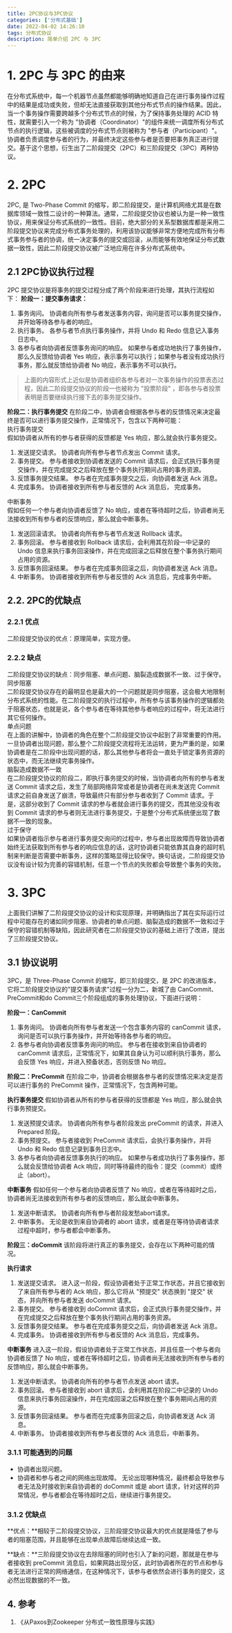 ```yaml
---
title: 2PC协议与3PC协议
categories: ['分布式基础']
date: 2022-04-02 14:26:10
tags: 分布式协议
description: 简单介绍 2PC 与 3PC 
---
```

# 1. 2PC 与 3PC 的由来
在分布式系统中，每一个机器节点虽然都能够明确地知道自己在进行事务操作过程中的结果是成功或失败，但却无法直接获取到其他分布式节点的操作结果。因此，当一个事务操作需要跨越多个分布式节点的时候，为了保持事务处理的 ACID 特性，就需要引入一个称为 "协调者（Coordinator）"的组件来统一调度所有分布式节点的执行逻辑，这些被调度的分布式节点则被称为 "参与者（Participant）"。协调者负责调度参与者的行为，并最终决定这些参与者是否要把事务真正进行提交。基于这个思想，衍生出了二阶段提交（2PC）和三阶段提交（3PC）两种协议。
# 2. 2PC
2PC, 是 Two-Phase Commit 的缩写，即二阶段提交，是计算机网络尤其是在数据库领域一致性二设计的一种算法。通常，二阶段提交协议也被认为是一种一致性协议，用来保证分布式系统的一致性。目前，绝大部分的关系型数据库都是采用二阶段提交协议来完成分布式事务处理的，利用该协议能够非常方便地完成所有分布式事务参与者的协调，统一决定事务的提交或回滚，从而能够有效地保证分布式数据一致性，因此二阶段提交协议被广泛地应用在许多分布式系统中。

## 2.1 2PC协议执行过程
2PC 提交协议是将事务的提交过程分成了两个阶段来进行处理，其执行流程如下：
**阶段一：提交事务请求：**
1. 事务询问。
协调者向所有参与者发送事务内容，询问是否可以事务提交操作，并开始等待各参与者的响应。
2. 执行事务。
各参与者节点执行事务操作，并将 Undo 和 Redo 信息记入事务日志中。
3. 各参与者向协调者反馈事务询问的响应。
如果参与者成功地执行了事务操作，那么久反馈给协调者 Yes 响应，表示事务可以执行；如果参与者没有成功执行事务，那么就反馈给协调者 No 响应，表示事务不可以执行。<br/>

> 上面的内容形式上近似是协调者组织各参与者对一次事务操作的投票表态过程，因此二阶段提交协议的阶段一也被称为 "投票阶段" ，即各参与者投票表明是否要继续执行接下去的事务提交操作。

**阶段二：执行事务提交**
在阶段二中，协调者会根据各参与者的反馈情况来决定最终是否可以进行事务提交操作，正常情况下，包含以下两种可能：<br/>
执行事务提交<br/>
假如协调者从所有的参与者获得的反馈都是 Yes 响应，那么就会执行事务提交。
1. 发送提交请求。
协调者向所有参与者节点发出 Commit 请求。
2. 事务提交。
参与者接收到协调者发送的 Commit 请求后，会正式执行事务提交操作，并在完成提交之后释放在整个事务执行期间占用的事务资源。
3. 反馈事务提交结果。
参与者在完成事务提交之后，向协调者发送 Ack 消息。
3. 完成事务。
协调者接收到所有参与者反馈的 Ack 消息后， 完成事务。<br/>

中断事务<br/>
假如任何一个参与者向协调者反馈了 No 响应，或者在等待超时之后，协调者尚无法接收到所有参与者的反馈响应，那么就会中断事务。
1. 发送回滚请求。
协调者向所有参与者节点发送 Rollback 请求。
2. 事务回滚。
参与者接收到 Rollback 请求后，会利用其在阶段一中记录的 Undo 信息来执行事务回滚操作，并在完成回滚之后释放在整个事务执行期间占用的资源。
3. 反馈事务回滚结果。
参与者在完成事务回滚之后，向协调者发送 Ack 消息。
4. 中断事务。
协调者接收到所有参与者反馈的 Ack 消息后，完成事务中断。

## 2.2. 2PC的优缺点
### 2.2.1 优点
二阶段提交协议的优点：原理简单，实现方便。
### 2.2.2 缺点
二阶段提交协议的缺点：同步阻塞、单点问题、脑裂造成数据不一致、过于保守。<br/>
同步阻塞<br/>
二阶段提交协议存在的最明显也是最大的一个问题就是同步阻塞，这会极大地限制分布式系统的性能。在二阶段提交的执行过程中，所有参与该事务操作的逻辑都处于阻塞状态，也就是说，各个参与者在等待其他参与者响应的过程中，将无法进行其它任何操作。<br/>
单点问题<br/>
在上面的讲解中，协调者的角色在整个二阶段提交协议中起到了非常重要的作用。一旦协调者出现问题，那么整个二阶段提交流程将无法运转，更为严重的是，如果协调者是在二阶段中出现问题的话，那么其他参与者将会一直处于锁定事务资源的状态中，而无法继续完事务操作。<br/>
脑裂造成数据不一致<br/>
在二阶段提交协议的阶段二，即执行事务提交的时候，当协调者向所有的参与者发送 Commit 请求之后，发生了局部网络异常或者是协调者在尚未发送完 Commit 请求之前自身发送了崩溃，导致最终只有部分参与者收到了 Commit 请求。于是，这部分收到了 Commit 请求的参与者就会进行事务的提交，而其他没没有收到 Commit 请求的参与者则无法进行事务提交，于是整个分布式系统便出现了数据不一致的现象。<br/>
过于保守<br/>
如果协调者指示参与者进行事务提交询问的过程中，参与者出现故障而导致协调者始终无法获取到所有参与者的响应信息的话，这时协调者只能依靠其自身的超时机制来判断是否需要中断事务，这样的策略显得比较保守。换句话说，二阶段提交协议没有设计较为完善的容错机制，任意一个节点的失败都会导致整个事务的失败。

# 3. 3PC
上面我们讲解了二阶段提交协议的设计和实现原理，并明确指出了其在实际运行过程中可能存在的诸如同步阻塞、协调者的单点问题、脑裂造成的数据不一致和过于保守的容错机制等缺陷，因此研究者在二阶段提交协议的基础上进行了改进，提出了三阶段提交协议。

## 3.1 协议说明
3PC，是 Three-Phase Commit 的缩写，即三阶段提交，是 2PC 的改进版本，它将二阶段提交协议的"提交事务请求"过程一分为二，新城了由 CanCommit、PreCommit和do Commit三个阶段组成的事务处理协议，下面进行说明：

**阶段一：CanCommit**
1. 事务询问。
协调者向所有参与者发送一个包含事务内容的 canCommit 请求，询问是否可以执行事务操作，并开始等待各参与者的响应。
2. 各参与者向协调者反馈事务询问的响应。
参与者在接收到来自协调者的 canCommit 请求后，正常情况下，如果其自身认为可以顺利执行事务，那么会反馈 Yes 响应，并进入预备状态，否则反馈 No 响应。

**阶段二：PreCommit**
在阶段二中，协调者会根据各参与者的反馈情况来决定是否可以进行事务的 PreCommit 操作，正常情况下，包含两种可能。

**执行事务提交**
假如协调者从所有的参与者获得的反馈都是 Yes 响应，那么就会执行事务预提交。

1. 发送预提交请求。
协调者向所有参与者阶段发出 preCommit 的请求，并进入 Prepared 阶段。
2. 事务预提交。
参与者接收到 PreCommit 请求后，会执行事务操作，并将 Undo 和 Redo 信息记录到事务日志中。
3. 各参与者向协调者反馈事务执行的响应。
如果参与者成功执行了事务操作，那么就会反馈给协调者 Ack 响应，同时等待最终的指令：提交（commit）或终止（abort）。

**中断事务**
假如任何一个参与者向协调者反馈了 No 响应，或者在等待超时之后，协调者尚无法接收到所有参与者的反馈响应，那么就会中断事务。
1. 发送中断请求。
协调者向所有参与者阶段发愁abort请求。
2. 中断事务。
无论是收到来自协调者的 abort 请求，或者是在等待协调者请求过程中超时，参与者都会中断事务。

**阶段三：doCommit**
该阶段将进行真正的事务提交，会存在以下两种可能的情况。

**执行请求**
1. 发送提交请求。
进入这一阶段，假设协调者处于正常工作状态，并且它接收到了来自所有参与者的 Ack 响应，那么它将从 "预提交" 状态换到 "提交" 状态，并向所有参与者发送 doCommit 请求。
2. 事务提交。
参与者接收到 doCommit 请求后，会正式执行事务提交操作，并在完成提交之后释放在整个事务执行期间占用的事务资源。
3. 反馈事务提交结果。
参与者在完成事务提交之后，向协调者发送 Ack 消息。
4. 完成事务。
协调者接收到所有参与者反馈的 Ack 消息后，完成事务。

**中断事务**
进入这一阶段，假设协调者处于正常工作状态，并且任意一个参与者向协调者反馈了 No 响应，或者在等待超时之后，协调者尚无法接收到所有参与者的反馈响应，那么就会中断事务。
1. 发送中断请求。
协调者向所有的参与者节点发送 abort 请求。
2. 事务回滚。
参与者接收到 abort 请求后，会利用其在阶段二中记录的 Undo 信息来执行事务回滚操作，并在完成回滚之后释放在整个事务期间占用的资源。
3. 反馈事务回滚结果。
参与者而在完成事务回滚之后，向协调者发送 Ack 消息。
4. 中断事务。
协调者接收到所有参与者反馈的 Ack 消息后，中断事务。

### 3.1.1 可能遇到的问题
- 协调者出现问题。
- 协调者和参与者之间的网络出现故障。
无论出现哪种情况，最终都会导致参与者无法及时接收到来自协调者的 doCommit 或是 abort 请求，针对这样的异常情况，参与者都会在等待超时之后，继续进行事务提交。

### 3.1.2 优缺点
**优点：**相较于二阶段提交协议，三阶段提交协议最大的优点就是降低了参与者的阻塞范围，并且能够在出现单点故障后继续达成一致。

**缺点：**三阶段提交协议在去除阻塞的同时也引入了新的问题，那就是在参与者接收到 preCommit 消息后，如果网路出现分区，此时协调者所在的节点和参与者无法进行正常的网络通信，在这种情况下，该参与者依然会进行事务的提交，这必然出现数据的不一致。

## 4. 参考
1. 《从Paxos到Zookeeper  分布式一致性原理与实践》
